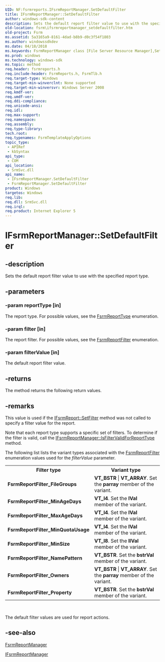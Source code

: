 ```yaml
---
UID: NF:fsrmreports.IFsrmReportManager.SetDefaultFilter
title: IFsrmReportManager::SetDefaultFilter
author: windows-sdk-content
description: Sets the default report filter value to use with the specified report type.
old-location: fsrm\ifsrmreportmanager_setdefaultfilter.htm
old-project: Fsrm
ms.assetid: 5a3165a9-8161-4dad-b8b9-d0c3f54f1803
ms.author: windowssdkdev
ms.date: 04/18/2018
ms.keywords: FsrmReportManager class [File Server Resource Manager],SetDefaultFilter method, IFsrmReportManager interface [File Server Resource Manager],SetDefaultFilter method, IFsrmReportManager.SetDefaultFilter, IFsrmReportManager::SetDefaultFilter, SetDefaultFilter, SetDefaultFilter method [File Server Resource Manager], SetDefaultFilter method [File Server Resource Manager],FsrmReportManager class, SetDefaultFilter method [File Server Resource Manager],IFsrmReportManager interface, fs.ifsrmreportmanager_setdefaultfilter, fsrm.ifsrmreportmanager_setdefaultfilter, fsrmreports/IFsrmReportManager::SetDefaultFilter
ms.prod: windows
ms.technology: windows-sdk
ms.topic: method
req.header: fsrmreports.h
req.include-header: FsrmReports.h, FsrmTlb.h
req.target-type: Windows
req.target-min-winverclnt: None supported
req.target-min-winversvr: Windows Server 2008
req.kmdf-ver: 
req.umdf-ver: 
req.ddi-compliance: 
req.unicode-ansi: 
req.idl: 
req.max-support: 
req.namespace: 
req.assembly: 
req.type-library: 
tech.root: 
req.typenames: FsrmTemplateApplyOptions
topic_type:
 - APIRef
 - kbSyntax
api_type:
 - COM
api_location:
 - SrmSvc.dll
api_name:
 - IFsrmReportManager.SetDefaultFilter
 - FsrmReportManager.SetDefaultFilter
product: Windows
targetos: Windows
req.lib: 
req.dll: SrmSvc.dll
req.irql: 
req.product: Internet Explorer 5
---
```


# IFsrmReportManager::SetDefaultFilter


## -description


Sets the default report filter value to use with the specified report type.


## -parameters




### -param reportType [in]

The report type. For possible values, see the <a href="https://msdn.microsoft.com/6fb5cb02-371b-4d07-9f13-d0409d5835d4">FsrmReportType</a> enumeration.


### -param filter [in]

The report filter. For possible values, see the <a href="https://msdn.microsoft.com/6f38ec9a-8876-44ce-9d44-f3982f1880ca">FsrmReportFilter</a> enumeration.


### -param filterValue [in]

The default report filter value.


## -returns



The method returns the following return values.




## -remarks



This value is used if the <a href="https://msdn.microsoft.com/6d36e3e2-7826-4bae-943c-3ab73404534c">IFsrmReport::SetFilter</a> method was not called to specify a filter value for the report.

Note that each report type supports a specific set of filters. To determine if the filter is valid, call the <a href="https://msdn.microsoft.com/e9f93b97-c8ac-441a-9f6b-87d45bd10cdf">IFsrmReportManager::IsFilterValidForReportType</a> method.

The following list lists the variant types associated with the <a href="https://msdn.microsoft.com/6f38ec9a-8876-44ce-9d44-f3982f1880ca">FsrmReportFilter</a> enumeration values used for the <i>filterValue</i> parameter.

<table>
<tr>
<th>Filter type</th>
<th>Variant type</th>
</tr>
<tr>
<td><b>FsrmReportFilter_FileGroups</b></td>
<td>
<b>VT_BSTR</b> | <b>VT_ARRAY</b>. Set the <b>parray</b> member of the variant.

</td>
</tr>
<tr>
<td><b>FsrmReportFilter_MinAgeDays</b></td>
<td>
<b>VT_I4</b>. Set the <b>lVal</b> member of the variant.

</td>
</tr>
<tr>
<td><b>FsrmReportFilter_MaxAgeDays</b></td>
<td>
<b>VT_I4</b>. Set the <b>lVal</b> member of the variant.

</td>
</tr>
<tr>
<td><b>FsrmReportFilter_MinQuotaUsage</b></td>
<td>
<b>VT_I4</b>. Set the <b>lVal</b> member of the variant.

</td>
</tr>
<tr>
<td><b>FsrmReportFilter_MinSize</b></td>
<td>
<b>VT_I8</b>. Set the <b>llVal</b> member of the variant.

</td>
</tr>
<tr>
<td><b>FsrmReportFilter_NamePattern</b></td>
<td>
<b>VT_BSTR</b>. Set the <b>bstrVal</b> member of the variant.

</td>
</tr>
<tr>
<td><b>FsrmReportFilter_Owners</b></td>
<td>
<b>VT_BSTR</b> | <b>VT_ARRAY</b>. Set the <b>parray</b> member of the variant.

</td>
</tr>
<tr>
<td><b>FsrmReportFilter_Property</b></td>
<td>
<b>VT_BSTR</b>. Set the <b>bstrVal</b> member of the variant.

</td>
</tr>
</table>
 

The default filter values are used for report actions.




## -see-also




<a href="https://msdn.microsoft.com/308c5001-b84d-49ab-ae2c-f16466f9abca">FsrmReportManager</a>



<a href="https://msdn.microsoft.com/112ed457-1083-4550-abd6-933f4b128e9a">IFsrmReportManager</a>
 

 

